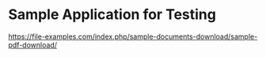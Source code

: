 # Sample Application for Testing
https://file-examples.com/index.php/sample-documents-download/sample-pdf-download/
